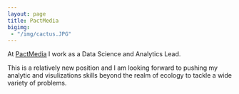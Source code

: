 ```yaml
---
layout: page
title: PactMedia
bigimg:
 - "/img/cactus.JPG"
---
```


At [PactMedia](https://pactmedia.org/) I work as a Data Science and Analytics Lead. 

This is a relatively new position and I am looking forward to pushing my analytic and visulizations skills beyond the realm of ecology to tackle a wide variety of problems. 